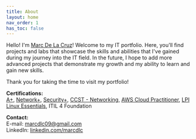 ```yaml
---
title: About
layout: home
nav_order: 1
has_toc: false
---
```


Hello! I'm <a href="https://www.linkedin.com/in/marcdlc/" target="_blank">Marc De La Cruz</a>! Welcome to my IT portfolio. Here, you'll find projects and labs that showcase the skills and abilities that I've gained during my journey into the IT field. In the future, I hope to add more advanced projects that demonstrate my growth and my ability to learn and gain new skills.

Thank you for taking the time to visit my portfolio!

**Certifications:**  
<a href="https://www.credly.com/badges/199e4230-6694-4b0d-93b0-cc2b92147804" target="_blank">A+</a>, <a href="https://www.credly.com/badges/10f590a1-0572-4b0b-aecf-0efd3050b1eb" target="_blank">Network+</a>, <a href="https://www.credly.com/badges/82d70170-f0aa-4ab3-b023-666d0794425e" target="_blank">Security+</a>, <a href="https://www.credly.com/badges/aafb1f0c-65af-43c4-9dbc-5106fcd922f5" target="_blank">CCST - Networking</a>, <a href="https://www.credly.com/badges/7aaafd9e-1724-49d5-90c4-d1c33516801f" target="_blank">AWS Cloud Practitioner</a>, <a href="https://www.credly.com/badges/28085713-8e85-4272-bce8-9b42adbfe718" target="_blank">LPI Linux Essentials</a>,  ITIL 4 Foundation

**Contact:**  
E-mail: marcdlc09@gmail.com  
LinkedIn: <a href="https://www.linkedin.com/in/marcdlc/" target="_blank">linkedin.com/marcdlc</a>
